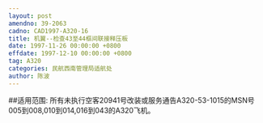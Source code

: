 ```yaml
---
layout: post
amendno: 39-2063
cadno: CAD1997-A320-16
title: 机翼--检查43至44框间联接释压板
date: 1997-11-26 00:00:00 +0800
effdate: 1997-12-10 00:00:00 +0800
tag: A320
categories: 民航西南管理局适航处
author: 陈波
---
```


##适用范围:
所有未执行空客20941号改装或服务通告A320-53-1015的MSN号005到008,010到014,016到043的A320飞机。

